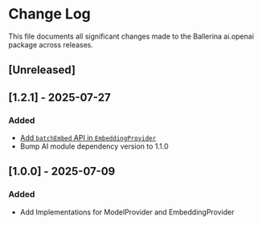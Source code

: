 # Change Log

This file documents all significant changes made to the Ballerina ai.openai package across releases.

## [Unreleased]

## [1.2.1] - 2025-07-27

### Added
- [Add `batchEmbed` API in `EmbeddingProvider`](https://github.com/ballerina-platform/ballerina-library/issues/8110)
- Bump AI module dependency version to 1.1.0

## [1.0.0] - 2025-07-09

### Added
- Add Implementations for ModelProvider and EmbeddingProvider
